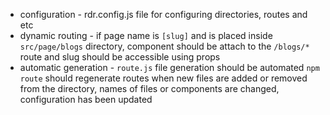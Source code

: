 - configuration - rdr.config.js file for configuring directories, routes and etc
- dynamic routing - if page name is `[slug]` and is placed inside `src/page/blogs` directory, component should be attach to the `/blogs/*` route and slug should be accessible using props
- automatic generation - `route.js` file generation should be automated `npm route` should regenerate routes when new files are added or removed from the directory, names of files or components are changed, configuration has been updated
